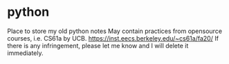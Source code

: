 # python
Place to store my old python notes
May contain practices from opensource courses, i.e. CS61a by UCB. https://inst.eecs.berkeley.edu/~cs61a/fa20/
If there is any infringement, please let me know and I will delete it immediately.
